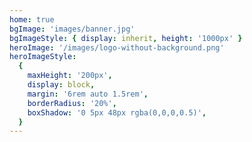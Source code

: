 ```yaml
---
home: true
bgImage: 'images/banner.jpg'
bgImageStyle: { display: inherit, height: '1000px' }
heroImage: '/images/logo-without-background.png'
heroImageStyle:
  {
    maxHeight: '200px',
    display: block,
    margin: '6rem auto 1.5rem',
    borderRadius: '20%',
    boxShadow: '0 5px 48px rgba(0,0,0,0.5)',
  }
---
```

